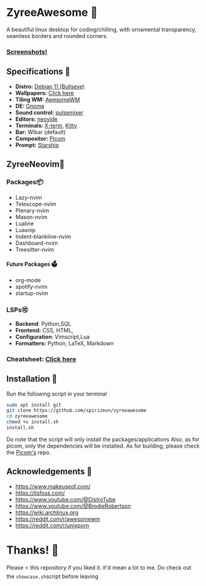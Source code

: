 
# ZyreeAwesome 💖
A beautiful linux desktop for coding/chilling, with ornamental transparency, seamless borders and rounded corners.
</br>
### [Screenshots!](https://imgur.com/a/bAXE4eJ)
## Specifications 🌸
- **Distro:** [Debian 11 (Bullseye)](https://wiki.debian.org/DebianBullseye)
- **Wallpapers:** [Click here](https://github.com/spirizeon/backdrop)
- **Tiling WM:** [AwesomeWM](https://awesomewm.org/)
- **DE:** [Gnome](https://www.gnome.org/)
- **Sound control:** [pulsemixer](https://github.com/GeorgeFilipkin/pulsemixer)
- **Editors:** [neovide](https://github.com/neovide/neovide)
- **Terminals:** [X-term](https://invisible-island.net/xterm/), [Kitty](https://github.com/kovidgoyal/kitty)
- **Bar:** Wibar (default)
- **Compositor:** [Picom](https://github.com/yshui/picom)
- **Prompt:** [Starship](https://starship.rs/)


## ZyreeNeovim🤘

### Packages📦
- Lazy-nvim 
- Telescope-nvim
- Plenary-nvim
- Mason-nvim
- Lualine 
- Luasnip
- Indent-blankline-nvim
- Dashboard-nvim 
- Treesitter-nvim 
#### Future Packages 🗳️
- org-mode
- spotify-nvim 
- startup-nvim 
### LSPs🉑
- **Backend**: Python,SQL 
- **Frontend:** CSS, HTML,
- **Configuration**: Vimscript,Lua
- **Formatters:** Python, LaTeX, Markdown
### **Cheatsheet:** [Click here](https://devhints.io/vim) 

## Installation 💮
Run the following script in your terminal
```bash
sudo apt install git
git clone https://github.com/spirizeon/zyreeawesome
cd zyreeawesome
chmod +x install.sh
install.sh
```
Do note that the script will only install the packages/applications 
Also, as for picom, only the dependencies will be installed. As for building, please check the [Picom's](https://github.com/yshui/picom) repo.
## Acknowledgements 🎴
- https://www.makeuseof.com/
- https://itsfoss.com/
- https://www.youtube.com/@DistroTube
- https://www.youtube.com/@BrodieRobertson
- https://wiki.archlinux.org
- https://reddit.com/r/awesomewm
- https://reddit.com/r/unixporn


# Thanks! 💐
Please ⭐ this repository if you liked it. it'd mean a lot to me.
Do check out the `showcase.sh`script before leaving

